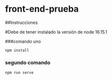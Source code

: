 # front-end-prueba
##Instrucciones

#Debe de tener instalado la versión de node 16.15.1 

###comando uno
```
npm install
```

### segundo comando
```
npm run serve
```


